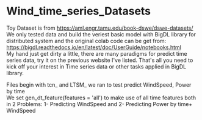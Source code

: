 # Wind_time_series_Datasets
Toy Dataset is from  https://aml.engr.tamu.edu/book-dswe/dswe-datasets/ <br />
We only tested data and build the veriest basic model with BigDL library for distributed system and the original colab code can be get from: https://bigdl.readthedocs.io/en/latest/doc/UserGuide/notebooks.html <br />
My hand just get dirty a little, there are many paradigms for predict time series data, try it on the previous website I've listed. That's all you need to kick off your interest in Time series data or other tasks applied in BigDL library.
 
Files begin with tcn_ and LTSM_ we ran to test predict WindSpeed, Power by time <br />
We set gen_dt_feature(features = 'all') to make use of all time features both in 2 Problems: 1- Predicting WindSpeed and 2- Predicting Power by time+ WindSpeed

